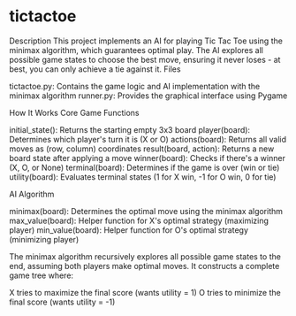 # tictactoe

Description
This project implements an AI for playing Tic Tac Toe using the minimax algorithm, which guarantees optimal play. The AI explores all possible game states to choose the best move, ensuring it never loses - at best, you can only achieve a tie against it.
Files

tictactoe.py: Contains the game logic and AI implementation with the minimax algorithm
runner.py: Provides the graphical interface using Pygame

How It Works
Core Game Functions

initial_state(): Returns the starting empty 3x3 board
player(board): Determines which player's turn it is (X or O)
actions(board): Returns all valid moves as (row, column) coordinates
result(board, action): Returns a new board state after applying a move
winner(board): Checks if there's a winner (X, O, or None)
terminal(board): Determines if the game is over (win or tie)
utility(board): Evaluates terminal states (1 for X win, -1 for O win, 0 for tie)

AI Algorithm

minimax(board): Determines the optimal move using the minimax algorithm
max_value(board): Helper function for X's optimal strategy (maximizing player)
min_value(board): Helper function for O's optimal strategy (minimizing player)

The minimax algorithm recursively explores all possible game states to the end, assuming both players make optimal moves. It constructs a complete game tree where:

X tries to maximize the final score (wants utility = 1)
O tries to minimize the final score (wants utility = -1)